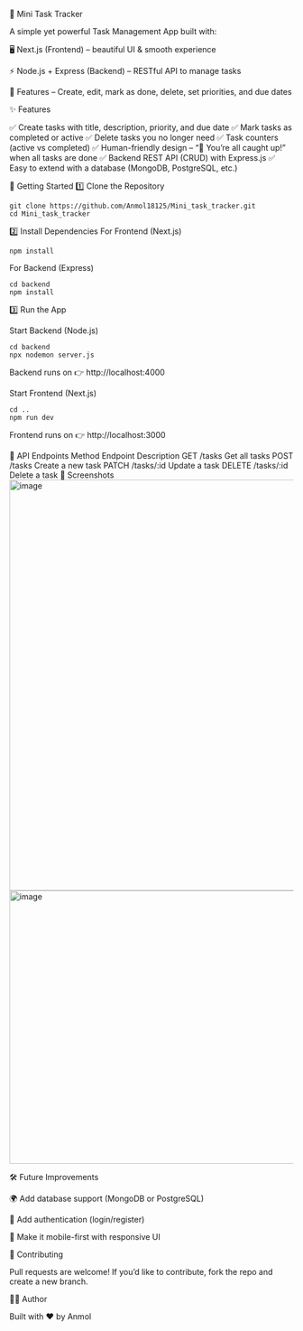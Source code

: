🌱 Mini Task Tracker

A simple yet powerful Task Management App built with:

🖥 Next.js (Frontend) – beautiful UI & smooth experience

⚡ Node.js + Express (Backend) – RESTful API to manage tasks

🎯 Features – Create, edit, mark as done, delete, set priorities, and due dates

✨ Features

✅ Create tasks with title, description, priority, and due date
✅ Mark tasks as completed or active
✅ Delete tasks you no longer need
✅ Task counters (active vs completed)
✅ Human-friendly design – “🎉 You’re all caught up!” when all tasks are done
✅ Backend REST API (CRUD) with Express.js
✅ Easy to extend with a database (MongoDB, PostgreSQL, etc.)

🚀 Getting Started
1️⃣ Clone the Repository
```
git clone https://github.com/Anmol18125/Mini_task_tracker.git
cd Mini_task_tracker
```
2️⃣ Install Dependencies
For Frontend (Next.js)
```
npm install
```
For Backend (Express)
```
cd backend
npm install
```
3️⃣ Run the App

Start Backend (Node.js)
```
cd backend
npx nodemon server.js
```

Backend runs on 👉 http://localhost:4000

Start Frontend (Next.js)
```
cd ..
npm run dev
```

Frontend runs on 👉 http://localhost:3000

📡 API Endpoints
Method	Endpoint	Description
GET	/tasks	Get all tasks
POST	/tasks	Create a new task
PATCH	/tasks/:id	Update a task
DELETE	/tasks/:id	Delete a task
🎨 Screenshots
<img width="1095" height="728" alt="image" src="https://github.com/user-attachments/assets/8c7927ca-305e-48be-9d7f-5e228fd7c26b" />
<img width="1110" height="484" alt="image" src="https://github.com/user-attachments/assets/78364e1d-0af1-4cd0-b000-5805a6499e5c" />

🛠 Future Improvements

🌍 Add database support (MongoDB or PostgreSQL)

🔐 Add authentication (login/register)

📱 Make it mobile-first with responsive UI

🤝 Contributing

Pull requests are welcome! If you’d like to contribute, fork the repo and create a new branch.

👨‍💻 Author

Built with ❤️ by Anmol
